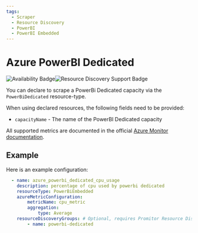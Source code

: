 ```yaml
---
tags:
  - Scraper
  - Resource Discovery
  - PowerBI
  - PowerBI Embedded
---
```


# Azure PowerBI Dedicated

![Availability Badge](https://img.shields.io/badge/Available%20Starting-v2.11-green.svg)![Resource Discovery Support Badge](https://img.shields.io/badge/Support%20for%20Resource%20Discovery-Yes-green.svg)

You can declare to scrape a PowerBi Dedicated capacity via the `PowerBiDedicated` resource-type.

When using declared resources, the following fields need to be provided:

- `capacityName` - The name of the PowerBI Dedicated capacity

All supported metrics are documented in the official [Azure Monitor documentation](https://learn.microsoft.com/en-us/azure/azure-monitor/reference/supported-metrics/microsoft-powerbidedicated-capacities-metrics).

## Example

Here is an example configuration:

```yaml
  - name: azure_powerbi_dedicated_cpu_usage
    description: percentage of cpu used by powerbi dedicated
    resourceType: PowerBiEmbedded
    azureMetricConfiguration:
        metricName: cpu_metric
        aggregation:
            type: Average
    resourceDiscoveryGroups: # Optional, requires Promitor Resource Discovery agent (https://docs.promitor.io/latest/how-it-works#using-resource-discovery)
        - name: powerbi-dedicated
```
